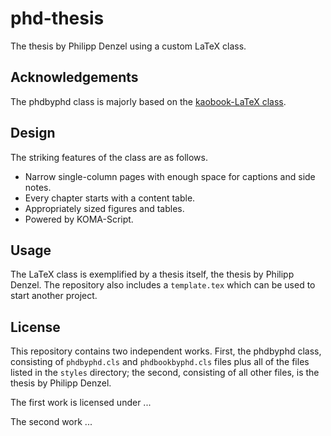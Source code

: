 # phd-thesis

The thesis by Philipp Denzel using a custom LaTeX class.


## Acknowledgements

The phdbyphd class is majorly based on the [kaobook-LaTeX class](https://github.com/fmarotta/kaobook). 


## Design

The striking features of the class are as follows.

* Narrow single-column pages with enough space for captions and side notes.
* Every chapter starts with a content table.
* Appropriately sized figures and tables.
* Powered by KOMA-Script.


## Usage

The LaTeX class is exemplified by a thesis itself, the thesis by
Philipp Denzel. The repository also includes a `template.tex` which can
be used to start another project.


## License

This repository contains two independent works. First, the phdbyphd class, consisting of `phdbyphd.cls` and `phdbookbyphd.cls` files plus all of the files listed in the `styles` directory; the second, consisting of all other files, is the thesis by Philipp Denzel.

The first work is licensed under ...

The second work ...
